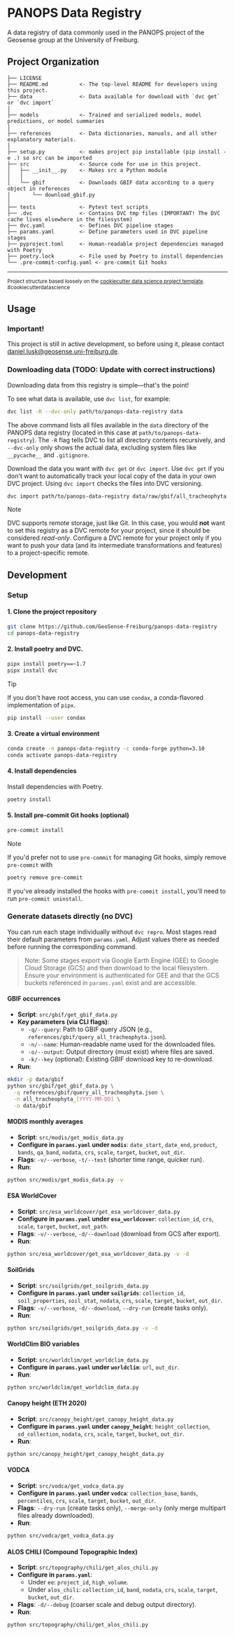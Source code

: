 PANOPS Data Registry
==============================

A data registry of data commonly used in the PANOPS project of the Geosense group at the
University of Freiburg.

Project Organization
------------

    ├── LICENSE
    ├── README.md          <- The top-level README for developers using this project.
    ├── data               <- Data available for download with `dvc get` or `dvc import`
    │
    ├── models             <- Trained and serialized models, model predictions, or model summaries
    │
    ├── references         <- Data dictionaries, manuals, and all other explanatory materials.
    │
    ├── setup.py           <- makes project pip installable (pip install -e .) so src can be imported
    ├── src                <- Source code for use in this project.
    │   ├── __init__.py    <- Makes src a Python module
    │   │
    │   └── gbif           <- Downloads GBIF data according to a query object in references
    │       └── download_gbif.py
    │
    ├── tests              <- Pytest test scripts
    ├── .dvc               <- Contains DVC tmp files (IMPORTANT! The DVC cache lives elsewhere in the filesystem)
    ├── dvc.yaml           <- Defines DVC pipeline stages
    ├── params.yaml        <- Define parameters used in DVC pipeline stages
    ├── pyproject.toml     <- Human-readable project dependencies managed with Poetry
    ├── poetry.lock        <- File used by Poetry to install dependencies
    └── .pre-commit-config.yaml <- pre-commit Git hooks


--------

<p><small>Project structure based loosely on the <a target="_blank" href="https://drivendata.github.io/cookiecutter-data-science/">cookiecutter data science project template</a>. #cookiecutterdatascience</small></p>

## Usage
### Important!
This project is still in active development, so before using it, please contact daniel.lusk@geosense.uni-freiburg.de.

### Downloading data (TODO: Update with correct instructions)
Downloading data from this registry is simple—that's the point!

To see what data is available, use `dvc list`, for example:
```bash
dvc list -R --dvc-only path/to/panops-data-registry data
```
The above command lists all files available in the `data` directory of the PANOPS data registry (located in this case at `path/to/panops-data-registry`). The `-R` flag tells DVC to list all directory contents recursively, and `--dvc-only` only shows the actual data, excluding system files like `__pycache__` and `.gitignore`.

Download the data you want with `dvc get` or `dvc import`. Use `dvc get` if you don't want to automatically track your local copy of the data in your own DVC project. Using `dvc import` checks the files into DVC versioning.
```bash
dvc import path/to/panops-data-registry data/raw/gbif/all_tracheophyta.zip -o myproject/data/raw/gbif
```

> [!NOTE]
> DVC supports remote storage, just like Git. In this case, you would **not** want to set this registry as a DVC remote for your project, since it should be considered *read-only*. Configure a DVC remote for your project only if you want to push your data (and its intermediate transformations and features) to a project-specific remote.

## Development
### Setup

#### 1. Clone the project repository

```bash
git clone https://github.com/GeoSense-Freiburg/panops-data-registry
cd panops-data-registry
```

#### 2. Install poetry and DVC.

```bash
pipx install poetry==~1.7
pipx install dvc
```
> [!TIP]
> If you don't have root access, you can use `condax`, a conda-flavored implementation of `pipx`.
> ```bash
> pip install --user condax
> ```

#### 3. Create a virtual environment

```bash
conda create -n panops-data-registry -c conda-forge python=3.10
conda activate panops-data-registry
```

#### 4. Install dependencies
Install dependencies with Poetry.
```bash
poetry install
```

#### 5. Install pre-commit Git hooks (optional)

```bash
pre-commit install
```

> [!NOTE]
> If you'd prefer not to use `pre-commit` for managing Git hooks, simply remove `pre-commit` with
> ```bash
> poetry remove pre-commit
> ```
> If you've already installed the hooks with `pre-commit install`, you'll need to run `pre-commit uninstall`.

 

### Generate datasets directly (no DVC)
You can run each stage individually without `dvc repro`. Most stages read their default parameters from `params.yaml`. Adjust values there as needed before running the corresponding command.

> Note: Some stages export via Google Earth Engine (GEE) to Google Cloud Storage (GCS) and then download to the local filesystem. Ensure your environment is authenticated for GEE and that the GCS buckets referenced in `params.yaml` exist and are accessible.

#### GBIF occurrences
- **Script**: `src/gbif/get_gbif_data.py`
- **Key parameters (via CLI flags)**:
  - `-q/--query`: Path to GBIF query JSON (e.g., `references/gbif/query_all_tracheophyta.json`).
  - `-n/--name`: Human-readable name used for the downloaded files.
  - `-o/--output`: Output directory (must exist) where files are saved.
  - `-k/--key` (optional): Existing GBIF download key to re-download.
- **Run**:
```bash
mkdir -p data/gbif
python src/gbif/get_gbif_data.py \
  -q references/gbif/query_all_tracheophyta.json \
  -n all_tracheophyta_[YYYY-MM-DD] \
  -o data/gbif
```

#### MODIS monthly averages
- **Script**: `src/modis/get_modis_data.py`
- **Configure in `params.yaml` under `modis`**: `date_start`, `date_end`, `product`, `bands`, `qa_band`, `nodata`, `crs`, `scale`, `target`, `bucket`, `out_dir`.
- **Flags**: `-v/--verbose`, `-t/--test` (shorter time range, quicker run).
- **Run**:
```bash
python src/modis/get_modis_data.py -v
```

#### ESA WorldCover
- **Script**: `src/esa_worldcover/get_esa_worldcover_data.py`
- **Configure in `params.yaml` under `esa_worldcover`**: `collection_id`, `crs`, `scale`, `target`, `bucket`, `out_path`.
- **Flags**: `-v/--verbose`, `-d/--download` (download from GCS after export).
- **Run**:
```bash
python src/esa_worldcover/get_esa_worldcover_data.py -v -d
```

#### SoilGrids
- **Script**: `src/soilgrids/get_soilgrids_data.py`
- **Configure in `params.yaml` under `soilgrids`**: `collection_id`, `soil_properties`, `soil_stat`, `nodata`, `crs`, `scale`, `target`, `bucket`, `out_dir`.
- **Flags**: `-v/--verbose`, `-d/--download`, `--dry-run` (create tasks only).
- **Run**:
```bash
python src/soilgrids/get_soilgrids_data.py -v -d
```

#### WorldClim BIO variables
- **Script**: `src/worldclim/get_worldclim_data.py`
- **Configure in `params.yaml` under `worldclim`**: `url`, `out_dir`.
- **Run**:
```bash
python src/worldclim/get_worldclim_data.py
```

#### Canopy height (ETH 2020)
- **Script**: `src/canopy_height/get_canopy_height_data.py`
- **Configure in `params.yaml` under `canopy_height`**: `height_collection`, `sd_collection`, `nodata`, `crs`, `scale`, `target`, `bucket`, `out_dir`.
- **Run**:
```bash
python src/canopy_height/get_canopy_height_data.py
```

#### VODCA
- **Script**: `src/vodca/get_vodca_data.py`
- **Configure in `params.yaml` under `vodca`**: `collection_base`, `bands`, `percentiles`, `crs`, `scale`, `target`, `bucket`, `out_dir`.
- **Flags**: `--dry-run` (create tasks only), `--merge-only` (only merge multipart files already downloaded).
- **Run**:
```bash
python src/vodca/get_vodca_data.py
```

#### ALOS CHILI (Compound Topographic Index)
- **Script**: `src/topography/chili/get_alos_chili.py`
- **Configure in `params.yaml`**:
  - Under `ee`: `project_id`, `high_volume`.
  - Under `alos_chili`: `collection_id`, `band`, `nodata`, `crs`, `scale`, `target`, `bucket`, `out_dir`.
- **Flags**: `-d/--debug` (coarser scale and debug output directory).
- **Run**:
```bash
python src/topography/chili/get_alos_chili.py
```
